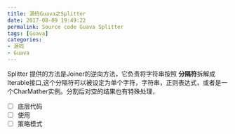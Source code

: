 ```yaml
---
title: 源码Guava之Splitter
date: 2017-08-09 19:49:22
permalink: Source code Guava Splitter
tags: [Guava]
categories:
- 源码
- Guava
---
```


Splitter 提供的方法是Joiner的逆向方法，它负责将字符串按照 **分隔符**拆解成Iterable<String>接口,这个分隔符可以被设定为单个字符，字符串，正则表达式，或者是一个CharMather实例。分割后对空的结果也有特殊处理，


<!--more-->

- [ ] 底层代码
- [ ] 使用
- [ ] 策略模式
